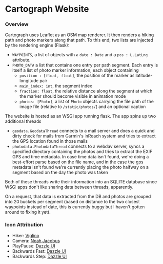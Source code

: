 # Cartograph Website
### Overview
Cartograph uses Leaflet as an OSM map renderer. It then 
renders a hiking path and photo markers along that path. To this end,
two lists are injected by the rendering engine (Flask):
- `WAYPOINTS`, a list of objects with a `date : Date` and a `pos : L.LatLng` 
 attribute.
- `PHOTO_DATA` a list that contains one entry per path segment. Each entry is 
  itself a list of photo marker information, each object containing
  - `position : [float, float]`, the position of the marker as latitude-longitude pair
  - `main_index: int`, the segment index
  - `fraction: float`, the relative distance along the segment at which the marker should become visible in animation mode
  - `photos: [Photo]`, a list of `Photo` objects carrying the file path of the image file (relative to `/static/photos/`) 
     and an optional caption

The website is hosted as an WSGI app running flask. The app spins up two additional
threads
- `geodata.GeodataThread` connects to a mail server and does a quick and dirty check 
  for mails from Garmin's inReach system and tries to extract the GPS location
  found in those mails
- `photodata.PhotodataThread` connects to a webdav server, syncs a 
  specified directory containing the photos and tries to extract the EXIF
  GPS and time metadata. In case time data isn't found, we're doing a best-effort 
  parse based on the file name, and in the case the gps metadata isn't found
  we're currently placing the photo halfway on a segment based on the day the photo
  was taken

Both of these threads write their information into an SQLITE database since WSGI
apps don't like sharing data between threads, apparently.

On a request, that data is extracted from the DB and photos are grouped into 20
buckets per segment (based on distance to the two closest waypoints instead of date,
this is currently buggy but I haven't gotten around to fixing it yet).


### Icon Attribution
- Hiker: [Viglino](https://www.svgrepo.com/svg/399446/hiker)
- Camera: [Noah Jacobus](https://www.svgrepo.com/svg/535246/camera)
- PlayPause: [Dazzle UI](https://www.svgrepo.com/svg/532512/play-pause)
- Backwards Fast: [Dazzle UI](https://www.svgrepo.com/svg/532494/backward-fast)
- Backwards Step: [Dazzle UI](https://www.svgrepo.com/svg/532495/backward-step)